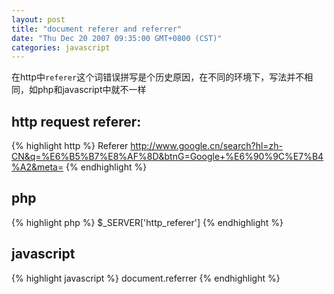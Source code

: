 ```yaml
---
layout: post
title: "document referer and referrer"
date: "Thu Dec 20 2007 09:35:00 GMT+0800 (CST)"
categories: javascript
---
```


在http中`referer`这个词错误拼写是个历史原因，在不同的环境下，写法并不相同，如php和javascript中就不一样

http request referer:
-----

{% highlight http %}
Referer http://www.google.cn/search?hl=zh-CN&q=%E6%B5%B7%E8%AF%8D&btnG=Google+%E6%90%9C%E7%B4%A2&meta=
{% endhighlight %}

php
-----

{% highlight php %}
$_SERVER['http_referer']
{% endhighlight %}

javascript
-----

{% highlight javascript %}
document.referrer
{% endhighlight %}
